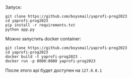 Запуск:

```
git clone https://github.com/boysmail/yaprofi-prog2023
cd yaprofi-prog2023
pip install -r requirements.txt
python app.py
```

Можно запустить docker container: 
```
git clone https://github.com/boysmail/yaprofi-prog2023
cd yaprofi-prog2023
docker build -t yaprofi-prog2023 .
docker run -p 8080:8080 yaprofi-prog2023
```
После этого api будет доступен на `127.0.0.1`